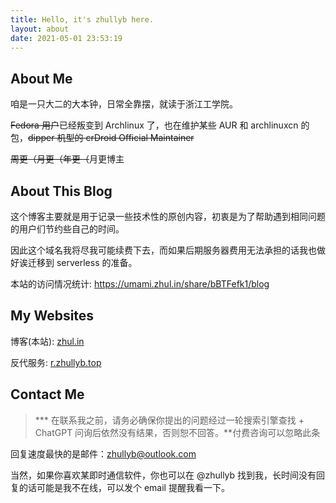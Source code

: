 ```yaml
---
title: Hello, it's zhullyb here.
layout: about
date: 2021-05-01 23:53:19
---
```


## About Me

咱是一只大二的大本钟，日常全靠摆，就读于浙江工学院。

~~Fedora 用户~~已经叛变到 Archlinux 了，也在维护某些 AUR 和 archlinuxcn 的包，~~dipper 机型的 crDroid Official Maintainer~~

~~周更（月更（年更（~~月更博主

## About This Blog

这个博客主要就是用于记录一些技术性的原创内容，初衷是为了帮助遇到相同问题的用户们节约些自己的时间。

因此这个域名我将尽我可能续费下去，而如果后期服务器费用无法承担的话我也做好诶迁移到 serverless 的准备。

本站的访问情况统计: https://umami.zhul.in/share/bBTFefk1/blog

## My Websites

博客(本站): [zhul.in](zhul.in)

反代服务: [r.zhullyb.top](r.zhullyb.top)

## Contact Me

> **\* 在联系我之前，请务必确保你提出的问题经过一轮搜索引擎查找 + ChatGPT 问询后依然没有结果，否则恕不回答。**付费咨询可以忽略此条

回复速度最快的是邮件：zhullyb@outlook.com

当然，如果你喜欢某即时通信软件，你也可以在 @zhullyb 找到我，长时间没有回复的话可能是我不在线，可以发个 email 提醒我看一下。
